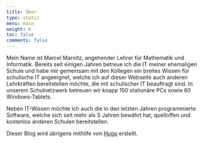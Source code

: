 ```yaml
---
title: Über
type: static
menu: main
weight: 6
toc: false
comments: false
---
```


Mein Name ist Marcel Marnitz, angehender Lehrer für Mathematik und Informatik. Bereits seit einigen Jahren betreue ich die IT meiner ehemaligen Schule und habe mir gemeinsam mit den Kollegen ein breites Wissen für schulische IT angeeignet, welche ich auf dieser Webseite auch anderen Lehrkräften bereitstellen möchte, die mit schulischer IT beauftragt sind. In unserem Schulnetzwerk betreuen wir knapp 150 stationäre PCs sowie 60 Windows-Tablets. 

Neben IT-Wissen möchte ich auch die in den letzten Jahren programmierte Software, welche sich seit mehr als 5 Jahren bewährt hat, quelloffen und kostenlos anderen Schulen bereitstellen. 

Dieser Blog wird übrigens mithilfe von [Hugo](https://gohugo.io/) erstellt.